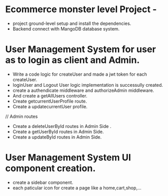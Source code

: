 # Ecommerce monster level Project -

* project ground-level setup and install the dependencies.
* Backend connect with MangoDB database system.

# User Management System for user as to login as client and Admin.

- Write a code logic for createUser and made a jwt token for each createUser.
- loginUser and Logout User logic implementation is successully created.
- create a authendicate middleware and authorizeAdmin middleware.
- And create a getAllUsers controller.
- Create getcurrentUserProfile route.
- Create a updatecurrentUser profile.

// Admin routes
- Create a deleteUserById routes in Admin Side .
- Create a getUserById routes in Admin Side.
- Create a updateById routes in Admin Side.

# User Management System UI component creation.

- create a sidebar component.
- each paticular icon for create a page like a home,cart,shop,...